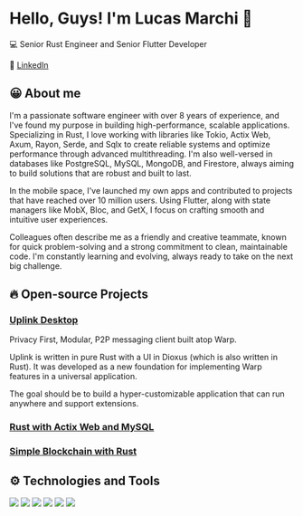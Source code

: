# Hello, Guys! I'm Lucas Marchi :metal: 

💻 Senior Rust Engineer and Senior Flutter Developer

💬 [LinkedIn]([https://www.linkedin.com/in/lgmarchi/](https://www.linkedin.com/in/lgmarchi-software-engineer/)) 

## 😀 About me
I'm a passionate software engineer with over 8 years of experience, and I've found my purpose in building high-performance, scalable applications. Specializing in Rust, I love working with libraries like Tokio, Actix Web, Axum, Rayon, Serde, and Sqlx to create reliable systems and optimize performance through advanced multithreading. I'm also well-versed in databases like PostgreSQL, MySQL, MongoDB, and Firestore, always aiming to build solutions that are robust and built to last.

In the mobile space, I've launched my own apps and contributed to projects that have reached over 10 million users. Using Flutter, along with state managers like MobX, Bloc, and GetX, I focus on crafting smooth and intuitive user experiences.

Colleagues often describe me as a friendly and creative teammate, known for quick problem-solving and a strong commitment to clean, maintainable code. I'm constantly learning and evolving, always ready to take on the next big challenge.

## :fire: Open-source Projects

### [Uplink Desktop](https://github.com/Satellite-im/Uplink)
Privacy First, Modular, P2P messaging client built atop Warp.

Uplink is written in pure Rust with a UI in Dioxus (which is also written in Rust). It was developed as a new foundation for implementing Warp features in a universal application.

The goal should be to build a hyper-customizable application that can run anywhere and support extensions.

### [Rust with Actix Web and MySQL](https://github.com/lgmarchi/money-way)

### [Simple Blockchain with Rust](https://github.com/lgmarchi/rust-blockchain-project-01)

## ⚙️ Technologies and Tools
![](https://img.shields.io/badge/Code-Rust-informational?style=flat&logo=rust&logoColor=white&color=2bbc8a)
![](https://img.shields.io/badge/Code-Flutter-informational?style=flat&logo=flutter&logoColor=white&color=2bbc8a)
![](https://img.shields.io/badge/Code-Dioxus-informational?style=flat&logo=rust&logoColor=white&color=2bbc8a)
![](https://img.shields.io/badge/Code-Svelte-informational?style=flat&logo=svelte&logoColor=white&color=2bbc8a)
![](https://img.shields.io/badge/Code-Javascript-informational?style=flat&logo=javascript&logoColor=white&color=2bbc8a)
![](https://img.shields.io/badge/Code-Typescript-informational?style=flat&logo=typescript&logoColor=white&color=2bbc8a)

